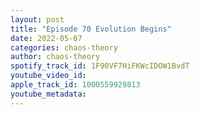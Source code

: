 ```yaml
---
layout: post
title: "Episode 70 Evolution Begins"
date: 2022-05-07
categories: chaos-theory
author: chaos-theory
spotify_track_id: 1F90VF7HiFKWcIDOW1BvdT
youtube_video_id: 
apple_track_id: 1000559929813
youtube_metadata: 
---
```

